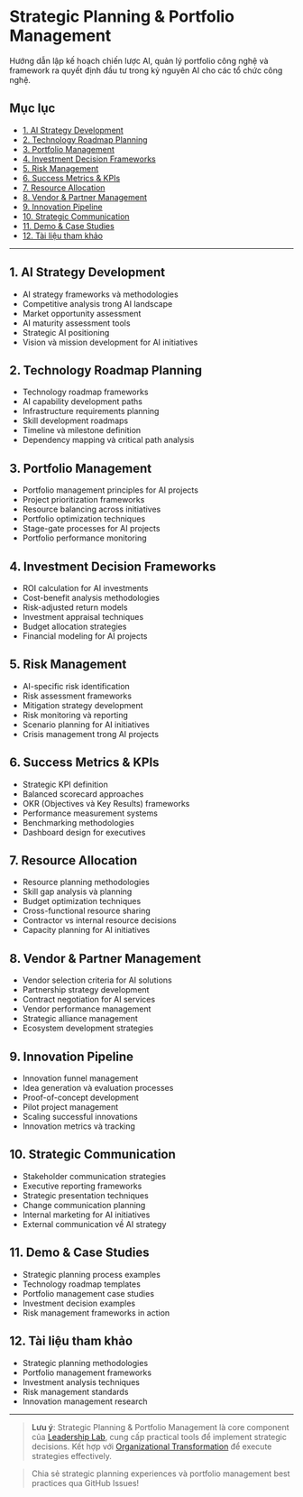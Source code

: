 # Strategic Planning & Portfolio Management

Hướng dẫn lập kế hoạch chiến lược AI, quản lý portfolio công nghệ và framework ra quyết định đầu tư trong kỷ nguyên AI cho các tổ chức công nghệ.

## Mục lục
- [1. AI Strategy Development](#1-ai-strategy-development)
- [2. Technology Roadmap Planning](#2-technology-roadmap-planning)
- [3. Portfolio Management](#3-portfolio-management)
- [4. Investment Decision Frameworks](#4-investment-decision-frameworks)
- [5. Risk Management](#5-risk-management)
- [6. Success Metrics & KPIs](#6-success-metrics--kpis)
- [7. Resource Allocation](#7-resource-allocation)
- [8. Vendor & Partner Management](#8-vendor--partner-management)
- [9. Innovation Pipeline](#9-innovation-pipeline)
- [10. Strategic Communication](#10-strategic-communication)
- [11. Demo & Case Studies](#11-demo--case-studies)
- [12. Tài liệu tham khảo](#12-tài-liệu-tham-khảo)

---

## 1. AI Strategy Development
- AI strategy frameworks và methodologies
- Competitive analysis trong AI landscape
- Market opportunity assessment
- AI maturity assessment tools
- Strategic AI positioning
- Vision và mission development for AI initiatives

## 2. Technology Roadmap Planning
- Technology roadmap frameworks
- AI capability development paths
- Infrastructure requirements planning
- Skill development roadmaps
- Timeline và milestone definition
- Dependency mapping và critical path analysis

## 3. Portfolio Management
- Portfolio management principles for AI projects
- Project prioritization frameworks
- Resource balancing across initiatives
- Portfolio optimization techniques
- Stage-gate processes for AI projects
- Portfolio performance monitoring

## 4. Investment Decision Frameworks
- ROI calculation for AI investments
- Cost-benefit analysis methodologies
- Risk-adjusted return models
- Investment appraisal techniques
- Budget allocation strategies
- Financial modeling for AI projects

## 5. Risk Management
- AI-specific risk identification
- Risk assessment frameworks
- Mitigation strategy development
- Risk monitoring và reporting
- Scenario planning for AI initiatives
- Crisis management trong AI projects

## 6. Success Metrics & KPIs
- Strategic KPI definition
- Balanced scorecard approaches
- OKR (Objectives và Key Results) frameworks
- Performance measurement systems
- Benchmarking methodologies
- Dashboard design for executives

## 7. Resource Allocation
- Resource planning methodologies
- Skill gap analysis và planning
- Budget optimization techniques
- Cross-functional resource sharing
- Contractor vs internal resource decisions
- Capacity planning for AI initiatives

## 8. Vendor & Partner Management
- Vendor selection criteria for AI solutions
- Partnership strategy development
- Contract negotiation for AI services
- Vendor performance management
- Strategic alliance management
- Ecosystem development strategies

## 9. Innovation Pipeline
- Innovation funnel management
- Idea generation và evaluation processes
- Proof-of-concept development
- Pilot project management
- Scaling successful innovations
- Innovation metrics và tracking

## 10. Strategic Communication
- Stakeholder communication strategies
- Executive reporting frameworks
- Strategic presentation techniques
- Change communication planning
- Internal marketing for AI initiatives
- External communication về AI strategy

## 11. Demo & Case Studies
- Strategic planning process examples
- Technology roadmap templates
- Portfolio management case studies
- Investment decision examples
- Risk management frameworks in action

## 12. Tài liệu tham khảo
- Strategic planning methodologies
- Portfolio management frameworks
- Investment analysis techniques
- Risk management standards
- Innovation management research

---

> **Lưu ý**: Strategic Planning & Portfolio Management là core component của [Leadership Lab](./leadership-lab.md), cung cấp practical tools để implement strategic decisions. Kết hợp với [Organizational Transformation](./organizational-transformation.md) để execute strategies effectively.

> Chia sẻ strategic planning experiences và portfolio management best practices qua GitHub Issues!
